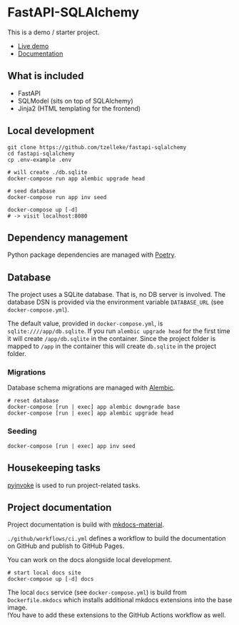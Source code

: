 # FastAPI-SQLAlchemy

This is a demo / starter project.

- [Live demo](https://tz-fastapi-sqlalchemy.herokuapp.com/)
- [Documentation](https://tzelleke.github.io/fastapi-sqlalchemy/)

## What is included

- FastAPI
- SQLModel (sits on top of SQLAlchemy)
- Jinja2 (HTML templating for the frontend)

## Local development

```shell
git clone https://github.com/tzelleke/fastapi-sqlalchemy
cd fastapi-sqlalchemy
cp .env-example .env

# will create ./db.sqlite
docker-compose run app alembic upgrade head

# seed database
docker-compose run app inv seed

docker-compose up [-d]
# -> visit localhost:8080
```

## Dependency management

Python package dependencies are managed with [Poetry](https://python-poetry.org/).

## Database

The project uses a SQLite database.
That is, no DB server is involved.
The database DSN is provided via the environment variable `DATABASE_URL` (see `docker-compose.yml`).

The default value, provided in `docker-compose.yml`, is `sqlite:////app/db.sqlite`.
If you run `alembic upgrade head` for the first time it will create `/app/db.sqlite` in the container.
Since the project folder is mapped to `/app` in the container this will create `db.sqlite` in the project folder.

### Migrations

Database schema migrations are managed with [Alembic](https://alembic.sqlalchemy.org/en/latest/index.html).

```shell
# reset database
docker-compose [run | exec] app alembic downgrade base
docker-compose [run | exec] app alembic upgrade head
```

### Seeding

```shell
docker-compose [run | exec] app inv seed
```

## Housekeeping tasks

[pyinvoke](https://docs.pyinvoke.org/en/stable/getting-started.html) is used to run project-related tasks.

## Project documentation

Project documentation is build with [mkdocs-material](https://squidfunk.github.io/mkdocs-material/).

`./github/workflows/ci.yml` defines a workflow to build the documentation on GitHub and publish to GitHub Pages.

You can work on the docs alongside local development.

```shell
# start local docs site
docker-compose up [-d] docs
```

The local `docs` service (see `docker-compose.yml`) is build from `Dockerfile.mkdocs` which installs additional mkdocs extensions into the base image.  
!You have to add these extensions to the GitHub Actions workflow as well.

